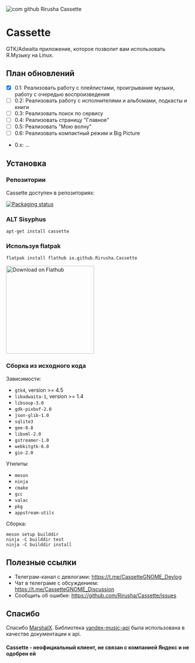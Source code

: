 ![com github Rirusha Cassette](https://raw.githubusercontent.com/Rirusha/Cassette/master/data/icons/hicolor/scalable/apps/io.github.Rirusha.Cassette.svg)


# Cassette

GTK/Adwaita приложение, которое позволит вам использовать Я.Музыку на Linux.

## План обновлений
* [X] 0.1: Реализовать работу с плейлистами, проигрывание музыки, работу с очередью воспроизведения
* [ ] 0.2: Реализовать работу с исполнителями и альбомами, подкасты и книги
* [ ] 0.3: Реализовать поиск по сервису
* [ ] 0.4: Реализовать страницу "Главное"
* [ ] 0.5: Реализовать "Мою волну"
* [ ] 0.6: Реализовать компактный режим и Big Picture
* 0.x: …

## Установка
### Репозитории
Cassette доступен в репозиториях:

[![Packaging status](https://repology.org/badge/vertical-allrepos/cassette.svg)](https://repology.org/project/cassette/versions)
### ALT Sisyphus
```
apt-get install cassette
```
### Используя flatpak

```
flatpak install flathub io.github.Rirusha.Cassette
```
<a href='https://flathub.org/apps/org.gimp.GIMP'>
  <img width='240' alt='Download on Flathub' src='https://dl.flathub.org/assets/badges/flathub-badge-en.png'/>
</a>

### Сборка из исходного кода

Зависимости:
* ```gtk4```, version >= 4.5
* ```libadwaita-1```, version >= 1.4
* ```libsoup-3.0```
* ```gdk-pixbuf-2.0```
* ```json-glib-1.0```
* ```sqlite3```
* ```gee-0.8```
* ```libxml-2.0```
* ```gstreamer-1.0```
* ```webkitgtk-6.0```
* ```gio-2.0```

Утилиты:
* ```meson```
* ```ninja```
* ```cmake```
* ```gcc```
* ```valac```
* ```pkg```
* ```appstream-utils```

Сборка:
```
meson setup builddir
ninja -C builddir test
ninja -C builddir install
```

## Полезные ссылки
* Телеграм-канал с девлогами: https://t.me/CassetteGNOME_Devlog
* Чат в телеграме с обсуждением: https://t.me/CassetteGNOME_Discussion
* Сообщить об ошибке: https://github.com/Rirusha/Cassette/issues

## Спасибо
Спасибо [MarshalX](https://github.com/MarshalX). Библиотека [yandex-music-api](https://github.com/MarshalX/yandex-music-api) была использована в качестве документации к api.

#### Cassette - неофициальный клиент, не связан с компанией Яндекс и не одобрен ей
